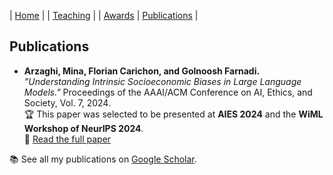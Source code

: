 | [Home](index.md) | | [Teaching](teaching.md) | | [Awards](awards.md) | [Publications](Papers.md) | 

<section id="publications">
    <h2>Publications</h2>
    <ul>
        <li>
            <strong>Arzaghi, Mina, Florian Carichon, and Golnoosh Farnadi.</strong> 
            <em>"Understanding Intrinsic Socioeconomic Biases in Large Language Models."</em> 
            Proceedings of the AAAI/ACM Conference on AI, Ethics, and Society, Vol. 7, 2024. 
            <br>
            🏆 This paper was selected to be presented at <strong>AIES 2024</strong> and the <strong>WiML Workshop of NeurIPS 2024</strong>.
            <br>
            📄 <a href="your-paper-link-here" target="_blank">Read the full paper</a>
        </li>
    </ul>
    <p>📚 See all my publications on <a href="your-google-scholar-link-here" target="_blank">Google Scholar</a>.</p>
</section>
